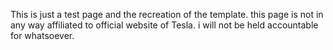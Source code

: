 This is just a test page and the recreation of the template. this page is not in any way affiliated to official website of Tesla. i will not be held accountable for whatsoever.
